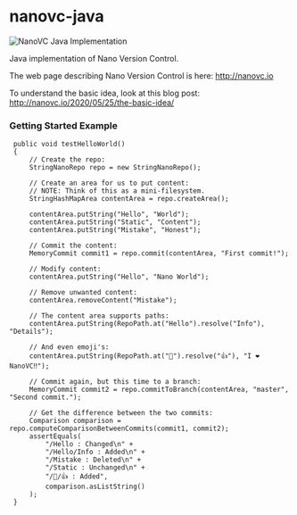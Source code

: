 # nanovc-java
![NanoVC Java Implementation](https://github.com/nanovc/nanovc-java/workflows/NanoVC%20Java%20Implementation/badge.svg)

Java implementation of Nano Version Control.



The web page describing Nano Version Control is here:
http://nanovc.io

To understand the basic idea, look at this blog post:
http://nanovc.io/2020/05/25/the-basic-idea/


### Getting Started Example

```@Test
 public void testHelloWorld()
 {
     // Create the repo:
     StringNanoRepo repo = new StringNanoRepo();

     // Create an area for us to put content:
     // NOTE: Think of this as a mini-filesystem.
     StringHashMapArea contentArea = repo.createArea();

     contentArea.putString("Hello", "World");
     contentArea.putString("Static", "Content");
     contentArea.putString("Mistake", "Honest");

     // Commit the content:
     MemoryCommit commit1 = repo.commit(contentArea, "First commit!");

     // Modify content:
     contentArea.putString("Hello", "Nano World");

     // Remove unwanted content:
     contentArea.removeContent("Mistake");

     // The content area supports paths:
     contentArea.putString(RepoPath.at("Hello").resolve("Info"), "Details");

     // And even emoji's:
     contentArea.putString(RepoPath.at("🔧").resolve("👍"), "I ❤ NanoVC‼");

     // Commit again, but this time to a branch:
     MemoryCommit commit2 = repo.commitToBranch(contentArea, "master", "Second commit.");

     // Get the difference between the two commits:
     Comparison comparison = repo.computeComparisonBetweenCommits(commit1, commit2);
     assertEquals(
         "/Hello : Changed\n" +
         "/Hello/Info : Added\n" +
         "/Mistake : Deleted\n" +
         "/Static : Unchanged\n" +
         "/🔧/👍 : Added",
         comparison.asListString()
     );
 }
```
